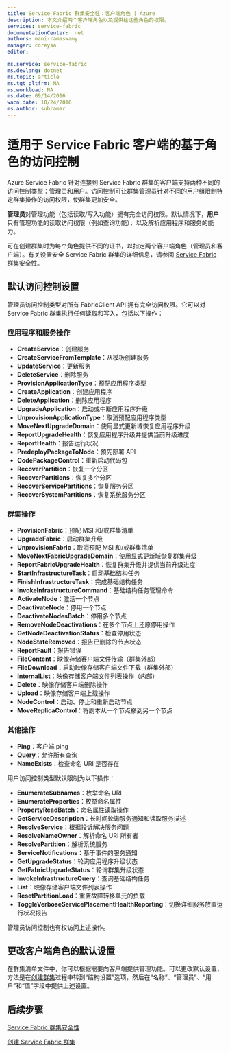 ```yaml
---
title: Service Fabric 群集安全性：客户端角色 | Azure
description: 本文介绍两个客户端角色以及提供给这些角色的权限。
services: service-fabric
documentationCenter: .net
authors: mani-ramaswamy
manager: coreysa
editor: 

ms.service: service-fabric
ms.devlang: dotnet
ms.topic: article
ms.tgt_pltfrm: NA
ms.workload: NA
ms.date: 09/14/2016
wacn.date: 10/24/2016
ms.author: subramar
---
```


# 适用于 Service Fabric 客户端的基于角色的访问控制

Azure Service Fabric 针对连接到 Service Fabric 群集的客户端支持两种不同的访问控制类型：管理员和用户。访问控制可让群集管理员针对不同的用户组限制特定群集操作的访问权限，使群集更加安全。

**管理员**对管理功能（包括读取/写入功能）拥有完全访问权限。默认情况下，**用户**只有管理功能的读取访问权限（例如查询功能），以及解析应用程序和服务的能力。

可在创建群集时为每个角色提供不同的证书，以指定两个客户端角色（管理员和客户端）。有关设置安全 Service Fabric 群集的详细信息，请参阅 [Service Fabric 群集安全性](./service-fabric-cluster-security.md)。

## 默认访问控制设置

管理员访问控制类型对所有 FabricClient API 拥有完全访问权限。它可以对 Service Fabric 群集执行任何读取和写入，包括以下操作：

### 应用程序和服务操作
* **CreateService**：创建服务
* **CreateServiceFromTemplate**：从模板创建服务
* **UpdateService**：更新服务
* **DeleteService**：删除服务
* **ProvisionApplicationType**：预配应用程序类型
* **CreateApplication**：创建应用程序
* **DeleteApplication**：删除应用程序
* **UpgradeApplication**：启动或中断应用程序升级
* **UnprovisionApplicationType**：取消预配应用程序类型
* **MoveNextUpgradeDomain**：使用显式更新域恢复应用程序升级
* **ReportUpgradeHealth**：恢复应用程序升级并提供当前升级进度
* **ReportHealth**：报告运行状况
* **PredeployPackageToNode**：预先部署 API
* **CodePackageControl**：重新启动代码包
* **RecoverPartition**：恢复一个分区
* **RecoverPartitions**：恢复多个分区
* **RecoverServicePartitions**：恢复服务分区
* **RecoverSystemPartitions**：恢复系统服务分区

### 群集操作
* **ProvisionFabric**：预配 MSI 和/或群集清单
* **UpgradeFabric**：启动群集升级
* **UnprovisionFabric**：取消预配 MSI 和/或群集清单
* **MoveNextFabricUpgradeDomain**：使用显式更新域恢复群集升级
* **ReportFabricUpgradeHealth**：恢复群集升级并提供当前升级进度
* **StartInfrastructureTask**：启动基础结构任务
* **FinishInfrastructureTask**：完成基础结构任务
* **InvokeInfrastructureCommand**：基础结构任务管理命令
* **ActivateNode**：激活一个节点
* **DeactivateNode**：停用一个节点
* **DeactivateNodesBatch**：停用多个节点
* **RemoveNodeDeactivations**：在多个节点上还原停用操作
* **GetNodeDeactivationStatus**：检查停用状态
* **NodeStateRemoved**：报告已删除的节点状态
* **ReportFault**：报告错误
* **FileContent**：映像存储客户端文件传输（群集外部）
* **FileDownload**：启动映像存储客户端文件下载（群集外部）
* **InternalList**：映像存储客户端文件列表操作（内部）
* **Delete**：映像存储客户端删除操作
* **Upload**：映像存储客户端上载操作
* **NodeControl**：启动、停止和重新启动节点
* **MoveReplicaControl**：将副本从一个节点移到另一个节点

### 其他操作
* **Ping**：客户端 ping
* **Query**：允许所有查询
* **NameExists**：检查命名 URI 是否存在

用户访问控制类型默认限制为以下操作：

* **EnumerateSubnames**：枚举命名 URI
* **EnumerateProperties**：枚举命名属性
* **PropertyReadBatch**：命名属性读取操作
* **GetServiceDescription**：长时间轮询服务通知和读取服务描述
* **ResolveService**：根据投诉解决服务问题
* **ResolveNameOwner**：解析命名 URI 所有者
* **ResolvePartition**：解析系统服务
* **ServiceNotifications**：基于事件的服务通知
* **GetUpgradeStatus**：轮询应用程序升级状态
* **GetFabricUpgradeStatus**：轮询群集升级状态
* **InvokeInfrastructureQuery**：查询基础结构任务
* **List**：映像存储客户端文件列表操作
* **ResetPartitionLoad**：重置故障转移单元的负载
* **ToggleVerboseServicePlacementHealthReporting**：切换详细服务放置运行状况报告

管理员访问控制也有权访问上述操作。

## 更改客户端角色的默认设置

在群集清单文件中，你可以根据需要向客户端提供管理功能。可以更改默认设置，方法是在[创建群集](./service-fabric-cluster-creation-via-portal.md)过程中转到“结构设置”选项，然后在“名称”、“管理员”、“用户”和“值”字段中提供上述设置。

## 后续步骤

[Service Fabric 群集安全性](./service-fabric-cluster-security.md)

[创建 Service Fabric 群集](./service-fabric-cluster-creation-via-portal.md)

<!---HONumber=Mooncake_1017_2016-->